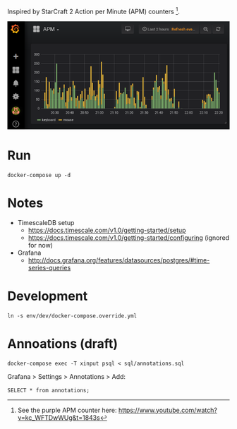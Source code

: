 Inspired by StarCraft 2 Action per Minute (APM) counters [^1].

![Screenshot](screenshot.png)

# Run
```
docker-compose up -d
```


# Notes
- TimescaleDB setup
  - https://docs.timescale.com/v1.0/getting-started/setup
  - https://docs.timescale.com/v1.0/getting-started/configuring (ignored for now)
- Grafana
  - http://docs.grafana.org/features/datasources/postgres/#time-series-queries


# Development
```
ln -s env/dev/docker-compose.override.yml
```


# Annoations (draft)
```
docker-compose exec -T xinput psql < sql/annotations.sql
```
Grafana > Settings > Annotations > Add:
```
SELECT * from annotations;
```


[^1]: See the purple APM counter here: https://www.youtube.com/watch?v=kc_WFTDwWUg&t=1843s
